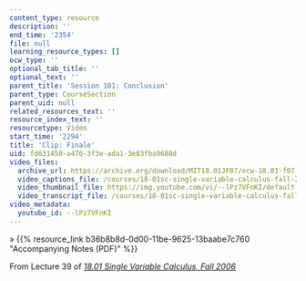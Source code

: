 ```yaml
---
content_type: resource
description: ''
end_time: '2354'
file: null
learning_resource_types: []
ocw_type: ''
optional_tab_title: ''
optional_text: ''
parent_title: 'Session 101: Conclusion'
parent_type: CourseSection
parent_uid: null
related_resources_text: ''
resource_index_text: ''
resourcetype: Video
start_time: '2294'
title: 'Clip: Finale'
uid: fd631450-a476-3f3e-ada1-3e63fba9688d
video_files:
  archive_url: https://archive.org/download/MIT18.01JF07/ocw-18.01-f07-lec39_300k.mp4
  video_captions_file: /courses/18-01sc-single-variable-calculus-fall-2010/3e924b9f6b1c5355bf60e68b1bddc78b_--lPz7VFnKI.vtt
  video_thumbnail_file: https://img.youtube.com/vi/--lPz7VFnKI/default.jpg
  video_transcript_file: /courses/18-01sc-single-variable-calculus-fall-2010/a79d6cd80f70d758139370450ef8b112_--lPz7VFnKI.pdf
video_metadata:
  youtube_id: --lPz7VFnKI
---
```


» {{% resource_link b36b8b8d-0d00-11be-9625-13baabe7c760 "Accompanying Notes (PDF)" %}}

From Lecture 39 of [_18.01 Single Variable Calculus, Fall 2006_](/courses/18-01-single-variable-calculus-fall-2006/video_galleries/video-lectures)

